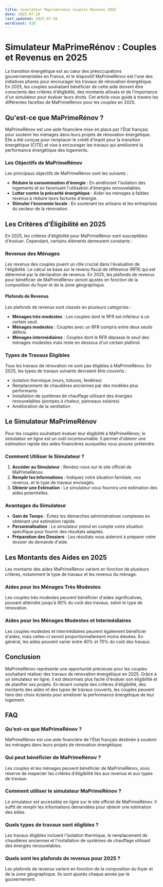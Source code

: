 ```yaml
---
title: Simulateur Maprimerenov Couples Revenus 2025
date: 2025-07-20
last_updated: 2025-07-20
wordcount: 819
---
```


# Simulateur MaPrimeRénov : Couples et Revenus en 2025

La transition énergétique est au cœur des préoccupations gouvernementales en France, et le dispositif MaPrimeRénov est l'une des initiatives phares pour encourager les travaux de rénovation énergétique. En 2025, les couples souhaitant bénéficier de cette aide doivent être conscients des critères d'éligibilité, des montants alloués et de l'importance d'un simulateur pour évaluer leurs droits. Cet article vous guide à travers les différentes facettes de MaPrimeRénov pour les couples en 2025.

## Qu'est-ce que MaPrimeRénov ?

MaPrimeRénov est une aide financière mise en place par l'État français pour soutenir les ménages dans leurs projets de rénovation énergétique. Elle a été conçue pour remplacer le crédit d'impôt pour la transition énergétique (CITE) et vise à encourager les travaux qui améliorent la performance énergétique des logements. 

### Les Objectifs de MaPrimeRénov

Les principaux objectifs de MaPrimeRénov sont les suivants :

- **Réduire la consommation d'énergie** : En améliorant l'isolation des logements et en favorisant l'utilisation d'énergies renouvelables.
- **Lutter contre la précarité énergétique** : Aider les ménages à faibles revenus à réduire leurs factures d'énergie.
- **Stimuler l'économie locale** : En soutenant les artisans et les entreprises du secteur de la rénovation.

## Les Critères d'Éligibilité en 2025

En 2025, les critères d'éligibilité pour MaPrimeRénov sont susceptibles d'évoluer. Cependant, certains éléments demeurent constants :

### Revenus des Ménages

Les revenus des couples jouent un rôle crucial dans l'évaluation de l'éligibilité. Le calcul se base sur le revenu fiscal de référence (RFR) qui est déterminé par la déclaration de revenus. En 2025, les plafonds de revenus pour bénéficier de MaPrimeRénov seront ajustés en fonction de la composition du foyer et de la zone géographique.

#### Plafonds de Revenus

Les plafonds de revenus sont classés en plusieurs catégories :

- **Ménages très modestes** : Les couples dont le RFR est inférieur à un certain seuil.
- **Ménages modestes** : Couples avec un RFR compris entre deux seuils définis.
- **Ménages intermédiaires** : Couples dont le RFR dépasse le seuil des ménages modestes mais reste en dessous d'un certain plafond.

### Types de Travaux Éligibles

Tous les travaux de rénovation ne sont pas éligibles à MaPrimeRénov. En 2025, les types de travaux suivants devraient être couverts :

- Isolation thermique (murs, toitures, fenêtres)
- Remplacement de chaudières anciennes par des modèles plus performants
- Installation de systèmes de chauffage utilisant des énergies renouvelables (pompes à chaleur, panneaux solaires)
- Amélioration de la ventilation

## Le Simulateur MaPrimeRénov

Pour les couples souhaitant évaluer leur éligibilité à MaPrimeRénov, le simulateur en ligne est un outil incontournable. Il permet d'obtenir une estimation rapide des aides financières auxquelles vous pouvez prétendre.

### Comment Utiliser le Simulateur ?

1. **Accéder au Simulateur** : Rendez-vous sur le site officiel de MaPrimeRénov.
2. **Remplir les Informations** : Indiquez votre situation familiale, vos revenus, et le type de travaux envisagés.
3. **Obtenir une Estimation** : Le simulateur vous fournira une estimation des aides potentielles.

### Avantages du Simulateur

- **Gain de Temps** : Évitez les démarches administratives complexes en obtenant une estimation rapide.
- **Personnalisation** : Le simulateur prend en compte votre situation spécifique pour fournir des résultats adaptés.
- **Préparation des Dossiers** : Les résultats vous aideront à préparer votre dossier de demande d'aide.

## Les Montants des Aides en 2025

Les montants des aides MaPrimeRénov varient en fonction de plusieurs critères, notamment le type de travaux et les revenus du ménage.

### Aides pour les Ménages Très Modestes

Les couples très modestes peuvent bénéficier d'aides significatives, pouvant atteindre jusqu'à 90% du coût des travaux, selon le type de rénovation.

### Aides pour les Ménages Modestes et Intermédiaires

Les couples modestes et intermédiaires peuvent également bénéficier d'aides, mais celles-ci seront proportionnellement moins élevées. En général, les aides peuvent varier entre 40% et 70% du coût des travaux.

## Conclusion

MaPrimeRénov représente une opportunité précieuse pour les couples souhaitant réaliser des travaux de rénovation énergétique en 2025. Grâce à un simulateur en ligne, il est désormais plus facile d'évaluer son éligibilité et de planifier ses projets. En tenant compte des critères d'éligibilité, des montants des aides et des types de travaux couverts, les couples peuvent faire des choix éclairés pour améliorer la performance énergétique de leur logement.

## FAQ

### Qu'est-ce que MaPrimeRénov ?

MaPrimeRénov est une aide financière de l'État français destinée à soutenir les ménages dans leurs projets de rénovation énergétique.

### Qui peut bénéficier de MaPrimeRénov ?

Les couples et les ménages peuvent bénéficier de MaPrimeRénov, sous réserve de respecter les critères d'éligibilité liés aux revenus et aux types de travaux.

### Comment utiliser le simulateur MaPrimeRénov ?

Le simulateur est accessible en ligne sur le site officiel de MaPrimeRénov. Il suffit de remplir les informations demandées pour obtenir une estimation des aides.

### Quels types de travaux sont éligibles ?

Les travaux éligibles incluent l'isolation thermique, le remplacement de chaudières anciennes et l'installation de systèmes de chauffage utilisant des énergies renouvelables.

### Quels sont les plafonds de revenus pour 2025 ?

Les plafonds de revenus varient en fonction de la composition du foyer et de la zone géographique. Ils sont ajustés chaque année par le gouvernement.